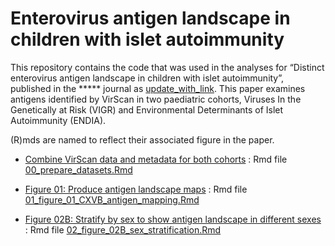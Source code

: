 
# Enterovirus antigen landscape in children with islet autoimmunity

This repository contains the code that was used in the analyses for
“Distinct enterovirus antigen landscape in children with islet
autoimmunity”, published in the \*\*\*\*\* journal as
[update_with_link](). This paper examines antigens identified by VirScan
in two paediatric cohorts, Viruses In the Genetically at Risk (VIGR) and
Environmental Determinants of Islet Autoimmunity (ENDIA).

(R)mds are named to reflect their associated figure in the paper.

- [Combine VirScan data and metadata for both
  cohorts](00_prepare_datasets.md) : Rmd file
  [00_prepare_datasets.Rmd](00_prepare_datasets.Rmd)

- [Figure 01: Produce antigen landscape
  maps](01_figure_01_CXVB_antigen_mapping.md) : Rmd file
  [01_figure_01_CXVB_antigen_mapping.Rmd](01_figure_01_CXVB_antigen_mapping.Rmd)

- [Figure 02B: Stratify by sex to show antigen landscape in different
  sexes](02_figure_02B_sex_stratification.md) : Rmd file
  [02_figure_02B_sex_stratification.Rmd](02_figure_02B_sex_stratification.Rmd)
